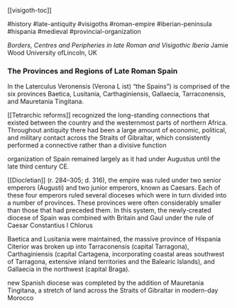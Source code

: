 [[visigoth-toc]]

#history #late-antiquity #visigoths #roman-empire #iberian-peninsula #hispania #medieval #provincial-organization   

*Borders, Centres and Peripheries in late Roman and Visigothic Iberia*
Jamie Wood University ofLincoln, UK  

### The Provinces and Regions of Late Roman Spain  

In the Laterculus Veronensis (Verona L ist) 
“the Spains”) is comprised of the six provinces 
Baetica,
Lusitania, Carthaginiensis, Gallaecia, Tarraconensis, and Mauretania Tingitana.  

[[Tetrarchic reforms]] recognized the long-standing connections that existed between the country and the westernmost parts of northern Africa. Throughout antiquity there had been a large amount of economic, political, and military contact across the Straits of Gibraltar, which consistently performed a connective rather than a divisive function

organization of Spain remained largely as it had under Augustus until the late third century CE.   

[[Diocletian]] (r. 284–305; d. 316), the empire was ruled under two senior emperors (Augusti) and two junior emperors, known as Caesars. Each of these four emperors ruled several dioceses which were in turn divided into a number of provinces. These provinces were often considerably smaller than those that had preceded them. In this system, the newly-created diocese of Spain was combined with Britain and Gaul under the rule of Caesar Constantius I Chlorus  

Baetica and Lusitania were maintained, the massive province of Hispania Citerior was broken up into Tarraconensis (capital Tarragona), Carthaginiensis (capital Cartagena, incorporating coastal areas southwest of Tarragona, extensive inland territories and the Balearic Islands), and Gallaecia in the northwest (capital Braga).  

new Spanish diocese was completed by the addition of Mauretania Tingitana, a stretch of land across the Straits of Gibraltar in modern-day Morocco  

